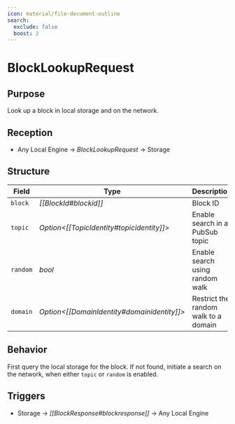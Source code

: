 ```yaml
---
icon: material/file-document-outline
search:
  exclude: false
  boost: 2
---
```


# BlockLookupRequest

## Purpose

<!-- --8<-- [start:purpose] -->
Look up a block in local storage and on the network.
<!-- --8<-- [end:purpose] -->

## Reception

<!-- --8<-- [start:reception] -->
- Any Local Engine $\to$ *BlockLookupRequest* $\to$ Storage
<!-- --8<-- [end:reception] -->

## Structure

| Field    | Type                                          | Description                          |
|----------|-----------------------------------------------|--------------------------------------|
| `block`  | *[[BlockId#blockid]]*                         | Block ID                             |
| `topic`  | *Option<[[TopicIdentity#topicidentity]]>*   | Enable search in a PubSub topic      |
| `random` | *bool*                                        | Enable search using random walk      |
| `domain` | *Option<[[DomainIdentity#domainidentity]]>* | Restrict the random walk to a domain |

## Behavior

First query the local storage for the block.
If not found, initiate a search on the network, when either `topic` or `random` is enabled.

## Triggers

<!-- --8<-- [start:triggers] -->
- Storage $\to$ *[[BlockResponse#blockresponse]]* $\to$ Any Local Engine
<!-- --8<-- [end:triggers] -->
